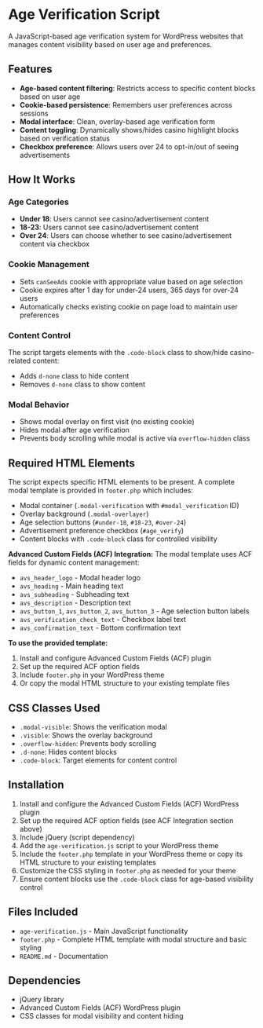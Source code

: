 # Age Verification Script

A JavaScript-based age verification system for WordPress websites that manages content visibility based on user age and preferences.

## Features

- **Age-based content filtering**: Restricts access to specific content blocks based on user age
- **Cookie-based persistence**: Remembers user preferences across sessions
- **Modal interface**: Clean, overlay-based age verification form
- **Content toggling**: Dynamically shows/hides casino highlight blocks based on verification status
- **Checkbox preference**: Allows users over 24 to opt-in/out of seeing advertisements

## How It Works

### Age Categories
- **Under 18**: Users cannot see casino/advertisement content
- **18-23**: Users cannot see casino/advertisement content  
- **Over 24**: Users can choose whether to see casino/advertisement content via checkbox

### Cookie Management
- Sets `canSeeAds` cookie with appropriate value based on age selection
- Cookie expires after 1 day for under-24 users, 365 days for over-24 users
- Automatically checks existing cookie on page load to maintain user preferences

### Content Control
The script targets elements with the `.code-block` class to show/hide casino-related content:
- Adds `d-none` class to hide content
- Removes `d-none` class to show content

### Modal Behavior
- Shows modal overlay on first visit (no existing cookie)
- Hides modal after age verification
- Prevents body scrolling while modal is active via `overflow-hidden` class

## Required HTML Elements

The script expects specific HTML elements to be present. A complete modal template is provided in `footer.php` which includes:

- Modal container (`.modal-verification` with `#modal_verification` ID)
- Overlay background (`.modal-overlayer`) 
- Age selection buttons (`#under-18`, `#18-23`, `#over-24`)
- Advertisement preference checkbox (`#age_verify`)
- Content blocks with `.code-block` class for controlled visibility

**Advanced Custom Fields (ACF) Integration:**
The modal template uses ACF fields for dynamic content management:
- `avs_header_logo` - Modal header logo
- `avs_heading` - Main heading text
- `avs_subheading` - Subheading text  
- `avs_description` - Description text
- `avs_button_1`, `avs_button_2`, `avs_button_3` - Age selection button labels
- `avs_verification_check_text` - Checkbox label text
- `avs_confirmation_text` - Bottom confirmation text

**To use the provided template:**
1. Install and configure Advanced Custom Fields (ACF) plugin
2. Set up the required ACF option fields
3. Include `footer.php` in your WordPress theme
4. Or copy the modal HTML structure to your existing template files

## CSS Classes Used

- `.modal-visible`: Shows the verification modal
- `.visible`: Shows the overlay background
- `.overflow-hidden`: Prevents body scrolling
- `.d-none`: Hides content blocks
- `.code-block`: Target elements for content control

## Installation

1. Install and configure the Advanced Custom Fields (ACF) WordPress plugin
2. Set up the required ACF option fields (see ACF Integration section above)
3. Include jQuery (script dependency)
4. Add the `age-verification.js` script to your WordPress theme
5. Include the `footer.php` template in your WordPress theme or copy its HTML structure to your existing templates
6. Customize the CSS styling in `footer.php` as needed for your theme
7. Ensure content blocks use the `.code-block` class for age-based visibility control

## Files Included

- `age-verification.js` - Main JavaScript functionality
- `footer.php` - Complete HTML template with modal structure and basic styling
- `README.md` - Documentation

## Dependencies

- jQuery library
- Advanced Custom Fields (ACF) WordPress plugin
- CSS classes for modal visibility and content hiding